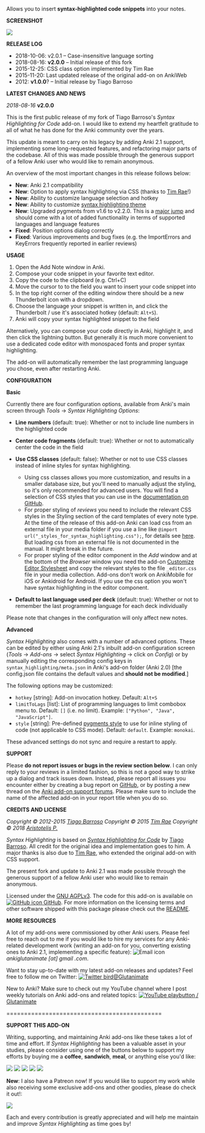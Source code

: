 
Allows you to insert **syntax-highlighted code snippets** into your notes.

**SCREENSHOT**

![](https://raw.githubusercontent.com/glutanimate/syntax-highlighting/master/screenshots/screenshot_python.png)

**RELEASE LOG**

- 2018-10-06: v2.0.1 – Case-insensitive language sorting
- 2018-08-16: **v2.0.0** – Initial release of this fork
- 2015-12-25: CSS class option implemented by Tim Rae
- 2015-11-20: Last updated release of the original add-on on AnkiWeb
- 2012: **v1.0.0**? – Initial release by Tiago Barroso

**LATEST CHANGES AND NEWS**

*2018-08-16* **v2.0.0**

This is the first public release of my fork of Tiago Barroso's *Syntax Highlighting for Code* add-on. I would like to extend my heartfelt gratitude to all of what he has done for the Anki community over the years.

This update is meant to carry on his legacy by adding Anki 2.1 support, implementing some long-requested features, and refactoring major parts of the codebase. All of this was made possible through the generous support of a fellow Anki user who would like to remain anonymous.

An overview of the most important changes in this release follows below:

- **New**: Anki 2.1 compatibility
- **New**: Option to apply syntax highlighting via CSS (thanks to [Tim Rae](https://github.com/timrae/SyntaxHighlight)!)
- **New**: Ability to customize language selection and hotkey
- **New**: Ability to customize [syntax highlighting theme](https://help.farbox.com/pygments.html)
- **New**: Upgraded pygments from v1.6 to v2.2.0. This is a [major jump](http://pygments.org/docs/changelog/#version-2-2-0) and should come with a lot of added functionality in terms of supported languages and language features
- **Fixed**: Position options dialog correctly
- **Fixed**: Various improvements and bug fixes (e.g. the ImportErrors and KeyErrors frequently reported in earlier reviews)

**USAGE**

1. Open the Add Note window in Anki.
2. Compose your code snippet in your favorite text editor.
3. Copy the code to the clipboard (e.g. Ctrl+C)
4. Move the cursor to to the field you want to insert your code snippet into
5. In the top right corner of the editing window there should be a new Thunderbolt icon with a dropdown.
6. Choose the language your snippet is written in, and click the Thunderbolt / use it's associated hotkey (default: `Alt+S`).
7. Anki will copy your syntax highlighted snippet to the field

Alternatively, you can compose your code directly in Anki, highlight it, and then click the lightning button. But generally it is much more convenient to use a dedicated code editor with monospaced fonts and proper syntax highlighting.

The add-on will automatically remember the last programming language you chose, even after restarting Anki.

**CONFIGURATION**

**Basic**

Currently there are four configuration options, available from Anki's main screen through *Tools* → *Syntax Highlighting Options*:

- **Line numbers** (default: true): Whether or not to include line numbers in the highlighted code
- **Center code fragments** (default: true): Whether or not to automatically center the code in the field
- **Use CSS classes** (default: false): Whether or not to use CSS classes instead of inline styles for syntax highlighting.

    - Using css classes allows you more customization, and results in a smaller database size, but you'll need to manually adjust the styling, so it's only recommended for advanced users. You will find a selection of CSS styles that you can use in the [documentation on GitHub](https://github.com/glutanimate/syntax-highlighting/blob/master/docs/css.md). 
    - For proper styling of *reviews* you need to include the relevant CSS styles in the Styling section of the card templates of every note type. At the time of the release of this add-on Anki can load css from an external file in your media folder if you use  a line like `@import url("_styles_for_syntax_highlighting.css");`, for details see [here](https://apps.ankiweb.net/docs/manual.html#media18). But loading css from an external file is not documented in the manual. It might break in the future.
    - For proper styling of the editor component in the *Add* window and at the bottom of the *Browser* window you need the add-on [Customize Editor Stylesheet](https://ankiweb.net/shared/info/1215991469) and copy the relevant styles to the file `_editor.css` file in your media collection. Add-ons don't work on AnkiMobile for iOS or Ankidroid for Android. If you use the css option you won't have syntax highlighting in the editor component.

- **Default to last language used per deck** (default: true): Whether or not to remember the last programming language for each deck individually

Please note that changes in the configuration will only affect new notes.

**Advanced**

*Syntax Highlighting* also comes with a number of advanced options. These can be edited by either using Anki 2.1's inbuilt add-on configuration screen (*Tools* → *Add-ons* → select *Syntax Highlighting* → click on *Config*) or by manually editing the corresponding config keys in `syntax_highlighting/meta.json` in Anki's add-on folder (Anki 2.0) [the config.json file contains the default values and **should not be modified**.]

The following options may be customized:

- `hotkey` [string]: Add-on invocation hotkey. Default: `Alt+S`
- `limitToLags` [list]: List of programming languages to limit combobox menu to. Default: `[]` (i.e. no limit). Example: `["Python", "Java", "JavaScript"]`.
- `style` [string]: Pre-defined [pygments style](https://help.farbox.com/pygments.html) to use for inline styling of code (not applicable to CSS mode). Default: `default`. Example: `monokai`.

These advanced settings do not sync and require a restart to apply.

**SUPPORT**

Please **do not report issues or bugs in the review section below**. I can only reply to your reviews in a limited fashion, so this is not a good way to strike up a dialog and track issues down. Instead, please report all issues you encounter either by creating a bug report on [GitHub](https://github.com/glutanimate/syntax-highlighting/issues), or by posting a new thread on the [Anki add-on support forums](https://anki.tenderapp.com/discussions/add-ons). Please make sure to include the name of the affected add-on in your report title when you do so.

**CREDITS AND LICENSE**

*Copyright © 2012-2015 [Tiago Barroso](https://github.com/tmbb)*
*Copyright © 2015 [Tim Rae](https://github.com/timrae)*
*Copyright © 2018 [Aristotelis P.](https://glutanimate.com/)*

*Syntax Highlighting* is based on [*Syntax Highlighting for Code*](https://github.com/tmbb/SyntaxHighlight) by [Tiago Barroso](https://github.com/tmbb). All credit for the original idea and implementation goes to him. A major thanks is also due to [Tim Rae](https://github.com/timrae), who extended the original add-on with CSS support.

The present fork and update to Anki 2.1 was made possible through the generous support of a fellow Anki user who would like to remain anonymous.

Licensed under the [GNU AGPLv3](https://www.gnu.org/licenses/agpl.html). The code for this add-on is available on [![GitHub icon](https://glutanimate.com/logos/github.svg) GitHub](https://github.com/glutanimate/syntax-highlighting). For more information on the licensing terms and other software shipped with this package please check out the [README](https://github.com/glutanimate/syntax-highlighting#credits).

**MORE RESOURCES**

A lot of my add-ons were commissioned by other Anki users. Please feel free to reach out to me if you would like to hire my services for any Anki-related development work (writing an add-on for you, converting existing ones to Anki 2.1, implementing a specific feature): ![Email icon](https://glutanimate.com/logos/email.svg) <em>ankiglutanimate [αt] gmail .com</em>. 

Want to stay up-to-date with my latest add-on releases and updates? Feel free to follow me on Twitter: [![Twitter bird](https://glutanimate.com/logos/twitter.svg)@Glutanimate](https://twitter.com/glutanimate)

New to Anki? Make sure to check out my YouTube channel where I post weekly tutorials on Anki add-ons and related topics: [![YouTube playbutton](https://glutanimate.com/logos/youtube.svg) / Glutanimate](https://www.youtube.com/c/glutanimate)

============================================

**SUPPORT THIS ADD-ON**

Writing, supporting, and maintaining Anki add-ons like these takes a lot of time and effort. If *Syntax Highlighting* has been a valuable asset in your studies, please consider using one of the buttons below to support my efforts by buying me a **coffee**, **sandwich**, **meal**, or anything else you'd like:

![](https://glutanimate.com/logos/paypal.svg)        [![](https://glutanimate.com/logos/contrib_btnsw_coffee.svg)](https://www.paypal.com/cgi-bin/webscr?cmd=_s-xclick&hosted_button_id=4FT9NG3NJMY4U&on0=Project&os0=syntax-highlighting "Buy me a coffee ☺")    [![](https://glutanimate.com/logos/contrib_btnsw_sandwich.svg)](https://www.paypal.com/cgi-bin/webscr?cmd=_s-xclick&hosted_button_id=YKSP7QF45Y7SJ&on0=Project&os0=syntax-highlighting "Buy me a burger 😊")    [![](https://glutanimate.com/logos/contrib_btnsw_meal.svg)](https://www.paypal.com/cgi-bin/webscr?cmd=_s-xclick&hosted_button_id=MVDM6JAL2R5JA&on0=Project&os0=syntax-highlighting "Buy me a meal 😄")    [![](https://glutanimate.com/logos/contrib_btnsw_custom.svg)](https://www.paypal.com/cgi-bin/webscr?cmd=_s-xclick&hosted_button_id=EYNV4ECSKBGE4&on0=Project&os0=syntax-highlighting "Contribute a custom amount ☺")

**New**: I also have a Patreon now! If you would like to support my work while also receiving some exclusive add-ons and other goodies, please do check it out!:

[![](https://glutanimate.com/logos/patreon_button.svg)](https://www.patreon.com/glutanimate "Support me on Patreon 😄")

Each and every contribution is greatly appreciated and will help me maintain and improve *Syntax Highlighting* as time goes by!
